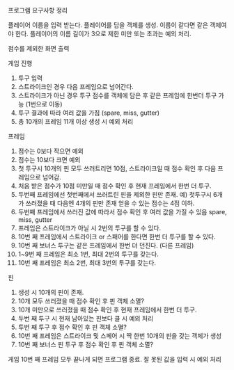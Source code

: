 프로그램 요구사항 정리

플레이어 이름을 입력 받는다.
플레이어를 담을 객체를 생성.
이름이 같다면 같은 객체여야 한다.
플레이어의 이름 길이가 3으로 제한 미만 또는 초과는 예외 처리.

점수를 제외한 화면 출력

게임 진행
1. 투구 입력
2. 스트라이크인 경우 다음 프레임으로 넘어간다.
3. 스트라이크가 아닌 경우 투구 점수를 객체에 담은 후 같은 프레임에 한번더 투구 가능 (1번으로 이동)
4. 투구 결과에 따라 여러 값을 가짐 (spare, miss, gutter)
5. 총 10개의 프레임 11개 이상 생성 시 예외 처리

프레임
1. 점수는 0보다 작으면 예외
2. 점수는 10보다 크면 예외
3. 첫 투구시 10개의 핀 모두 쓰러트리면 10점, 스트라이크일 때 점수 확인 후 다음 프레임으로 넘어감.
4. 처음 받은 점수가 10점 미만일 때 점수 확인 후 현재 프레임에서 한번 더 투구.
5. 두번째 프레임에선 첫번째에서 쓰러트린 핀을 제외한 핀만 존재. 예) 첫투구시 6개가 쓰러졌을 때 다음엔 4개의 핀만 존재 얻을 수 있는 점수는 4점 이하.
6. 두번째 프레임에서 쓰러진 값에 따라서 점수 확인 후 여러 값을 가질 수 있음 spare, miss, gutter
7. 프레임은 스트라이크가 아닐 시 2번의 투구를 할 수 있다.
8. 10번 째 프레임에서 스트라이크 or 스패어를 한다면 한번 더 투구를 할 수 있다.
9. 10번 째 보너스 투구는 같은 프레임에서 한번 더 던진다. (다른 프레임)
10. 1~9번 째 프레임은 최소 1번, 최대 2번의 투구를 갖는다.
11. 10번 째 프레임은 최소 2번, 최대 3번의 투구를 갖는다.

핀
1. 생성 시 10개의 핀이 존재.
2. 10개 모두 쓰러졌을 때 점수 확인 후 핀 객체 소멸?
3. 10개 미만으로 쓰러졌을 때 점수 확인 후 현재 프레임에서 한번 더 투구.
4. 두번 째 투구 시 현재 남아있는 핀보다 클 시 예외 처리
5. 투번 째 투구 후 점수 확인 후 핀 객체 소멸?
6. 10번 째 프레임은 스트라이크 및 스페어 시 딱 한번 10개의 핀을 갖는 객체가 생성
7. 10번 째 보너스 핀 투구 후 점수 확인 후 핀 객체 소멸?

게임
10번 째 프레임 모두 끝나게 되면 프로그램 종료.
잘 못된 값을 입력 시 예외 처리